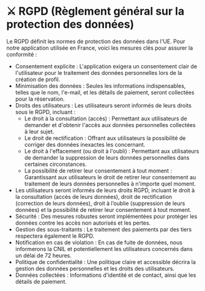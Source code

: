 # ⚔️ RGPD (Règlement général sur la protection des données)

Le RGPD définit les normes de protection des données dans l'UE. Pour notre application utilisée en France, voici les mesures clés pour assurer la conformité :

- Consentement explicite : L'application exigera un consentement clair de l'utilisateur pour le traitement des données personnelles lors de la création de profil.
- Minimisation des données : Seules les informations indispensables, telles que le nom, l'e-mail, et les détails de paiement, seront collectées pour la réservation.
- Droits des utilisateurs : Les utilisateurs seront informés de leurs droits sous le RGPD, incluant :
    - Le droit à la consultation (accès) : Permettant aux utilisateurs de demander et d'obtenir l'accès aux données personnelles collectées à leur sujet.
    - Le droit de rectification : Offrant aux utilisateurs la possibilité de corriger des données inexactes les concernant.
    - Le droit à l'effacement (ou droit à l'oubli) : Permettant aux utilisateurs de demander la suppression de leurs données personnelles dans certaines circonstances.
    - La possibilité de retirer leur consentement à tout moment : Garantissant aux utilisateurs le droit de retirer leur consentement au traitement de leurs données personnelles à n'importe quel moment.
- Les utilisateurs seront informés de leurs droits RGPD, incluant le droit à la consultation (accès de leurs données),  droit de rectification (correction de leurs données), droit à l’oublie (suppression de leurs données) et la possibilité de retirer leur consentement à tout moment.
- Sécurité : Des mesures robustes seront implémentées pour protéger les données contre les accès non autorisés et les pertes.
- Gestion des sous-traitants : Le traitement des paiements par des tiers respectera également le RGPD.
- Notification en cas de violation : En cas de fuite de données, nous informerons la CNIL et potentiellement les utilisateurs concernés dans un délai de 72 heures.
- Politique de confidentialité : Une politique claire et accessible décrira la gestion des données personnelles et les droits des utilisateurs.
- Données collectées : Informations d'identité et de contact, ainsi que les détails de paiement.